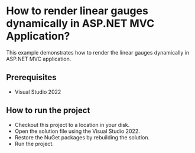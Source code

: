 # How to render linear gauges dynamically in ASP.NET MVC Application?

This example demonstrates how to render the linear gauges dynamically in ASP.NET MVC application.

## Prerequisites

* Visual Studio 2022

## How to run the project

* Checkout this project to a location in your disk.
* Open the solution file using the Visual Studio 2022.
* Restore the NuGet packages by rebuilding the solution.
* Run the project.
